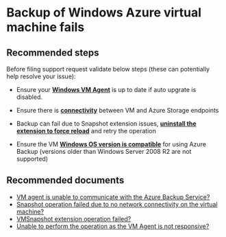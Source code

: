 <properties
	pageTitle="Backup of Windows Azure virtual machine fails"
	description="Top issues causing Windows Azure virtual machine backup failures"
	service="microsoft.recoveryservices"
	resource="vaults"
	authors="trinadhk"
	displayOrder="2"
	selfHelpType="resource"
	supportTopicIds="32553277"
	resourceTags=""
	productPesIds="15207"
	cloudEnvironments="public"
/>

# Backup of Windows Azure virtual machine fails

## **Recommended steps**
Before filing support request validate below steps (these can potentially help resolve your issue): <br>

* Ensure your [**Windows VM Agent**](https://docs.microsoft.com/azure/virtual-machines/extensions/agent-windows#manual-installation) is up to date if auto upgrate is disabled.<br> 

* Ensure there is [**connectivity**](https://docs.microsoft.com/azure/backup/backup-azure-troubleshoot-vm-backup-fails-snapshot-timeout#the-vm-has-no-internet-access) between VM and Azure Storage endpoints <br>   

* Backup can fail due to Snapshot extension issues, [**uninstall the extension to force reload**](https://docs.microsoft.com/azure/backup/backup-azure-troubleshoot-vm-backup-fails-snapshot-timeout#the-backup-extension-fails-to-update-or-load) and retry the operation <br> 

* Ensure the VM [**Windows OS version is compatible**](https://docs.microsoft.com/azure/backup/backup-azure-arm-vms-prepare#supported-operating-systems-for-backup) for using Azure Backup (versions older than Windows Server 2008 R2 are not supported) <br>   

## **Recommended documents**
* [VM agent is unable to communicate with the Azure Backup Service?](https://aka.ms/iaasvmbackuptshoot1) <br>
* [Snapshot operation failed due to no network connectivity on the virtual machine?](https://aka.ms/iaasvmbackuptshoot2) <br>
* [VMSnapshot extension operation failed?](https://aka.ms/iaasvmbackuptshoot3) <br>
* [Unable to perform the operation as the VM Agent is not responsive?](https://aka.ms/iaasvmbackuptshoot4) <br>
